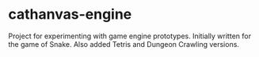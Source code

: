 # cathanvas-engine
Project for experimenting with game engine prototypes. Initially written for the game of Snake. Also added Tetris and Dungeon Crawling versions.
